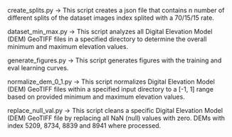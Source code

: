 create_splits.py -> This script creates a json file that contains n number of different splits of the dataset images index splited with a 70/15/15 rate.

dataset_min_max.py -> This script analyzes all Digital Elevation Model (DEM) GeoTIFF files in a specified directory to determine the overall minimum and maximum elevation values.

generate_figures.py -> This script generates figures with the training and eval learning curves.

normalize_dem_0_1.py -> This script normalizes Digital Elevation Model (DEM) GeoTIFF files within a specified input directory to a [-1, 1] range based on provided minimum and maximum elevation values.

replace_null_val.py -> This script cleans a specific Digital Elevation Model (DEM) GeoTIFF file by replacing all NaN (null) values with zero. DEMs with index 5209, 8734, 8839 and 8941 where processed.